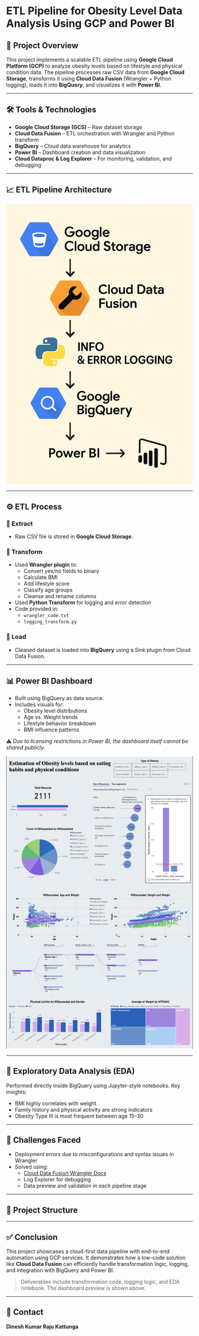# ETL Pipeline for Obesity Level Data Analysis Using GCP and Power BI

## 📌 Project Overview
This project implements a scalable ETL pipeline using **Google Cloud Platform (GCP)** to analyze obesity levels based on lifestyle and physical condition data. The pipeline processes raw CSV data from **Google Cloud Storage**, transforms it using **Cloud Data Fusion** (Wrangler + Python logging), loads it into **BigQuery**, and visualizes it with **Power BI**.

---

## 🛠️ Tools & Technologies

- **Google Cloud Storage (GCS)** – Raw dataset storage
- **Cloud Data Fusion** – ETL orchestration with Wrangler and Python transform
- **BigQuery** – Cloud data warehouse for analytics
- **Power BI** – Dashboard creation and data visualization
- **Cloud Dataproc & Log Explorer** – For monitoring, validation, and debugging

---

## 📈 ETL Pipeline Architecture


![ETL Pipeline Flow](images/etl_pipeline_flow.png)

---

## ⚙️ ETL Process

### 🔹 Extract
- Raw CSV file is stored in **Google Cloud Storage**.

### 🔹 Transform
- Used **Wrangler plugin** to:
  - Convert yes/no fields to binary
  - Calculate BMI
  - Add lifestyle score
  - Classify age groups
  - Cleanse and rename columns
- Used **Python Transform** for logging and error detection
- Code provided in:
  - `wrangler_code.txt`
  - `logging_transform.py`

### 🔹 Load
- Cleaned dataset is loaded into **BigQuery** using a Sink plugin from Cloud Data Fusion.

---

## 📊 Power BI Dashboard

- Built using BigQuery as data source.
- Includes visuals for:
  - Obesity level distributions
  - Age vs. Weight trends
  - Lifestyle behavior breakdown
  - BMI influence patterns

⚠️ _Due to licensing restrictions in Power BI, the dashboard itself cannot be shared publicly._

![Dashboard Preview](images/powerbi_dashboard.png)

---

## 🧪 Exploratory Data Analysis (EDA)

Performed directly inside BigQuery using Jupyter-style notebooks. Key insights:

- BMI highly correlates with weight
- Family history and physical activity are strong indicators
- Obesity Type III is most frequent between age 15–30

---

## 🧩 Challenges Faced

- Deployment errors due to misconfigurations and syntax issues in Wrangler
- Solved using:
  - [Cloud Data Fusion Wrangler Docs](https://cloud.google.com/data-fusion/docs/how-to/wrangler-decimal-transformations)
  - Log Explorer for debugging
  - Data preview and validation in each pipeline stage

---

## 📂 Project Structure


---

## ✅ Conclusion

This project showcases a cloud-first data pipeline with end-to-end automation using GCP services. It demonstrates how a low-code solution like **Cloud Data Fusion** can efficiently handle transformation logic, logging, and integration with BigQuery and Power BI.

> Deliverables include transformation code, logging logic, and EDA notebook. The dashboard preview is shown above.

---

## 📧 Contact

**Dinesh Kumar Raju Kattunga**
